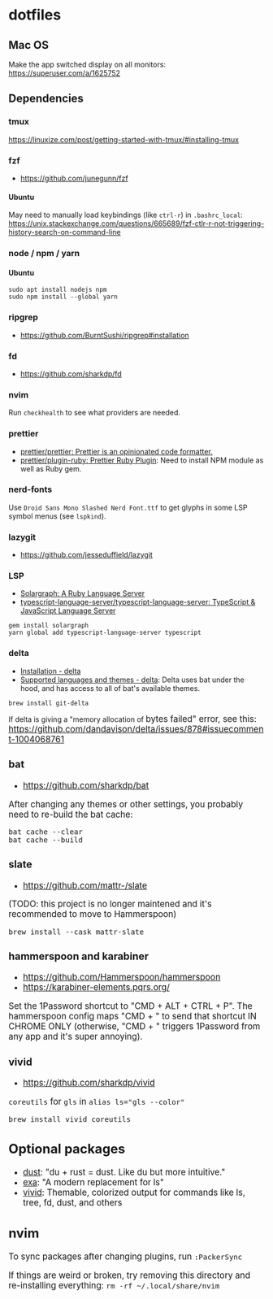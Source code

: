 # dotfiles

## Mac OS
Make the app switched display on all monitors: https://superuser.com/a/1625752

## Dependencies
### tmux
https://linuxize.com/post/getting-started-with-tmux/#installing-tmux

### fzf
* https://github.com/junegunn/fzf

#### Ubuntu
May need to manually load keybindings (like `ctrl-r`) in `.bashrc_local`: https://unix.stackexchange.com/questions/665689/fzf-ctlr-r-not-triggering-history-search-on-command-line

### node / npm / yarn
#### Ubuntu
```
sudo apt install nodejs npm
sudo npm install --global yarn
```

### ripgrep
* https://github.com/BurntSushi/ripgrep#installation

### fd
* https://github.com/sharkdp/fd

### nvim
Run `checkhealth` to see what providers are needed.

### prettier
* [prettier/prettier: Prettier is an opinionated code formatter.](https://github.com/prettier/prettier)
* [prettier/plugin-ruby: Prettier Ruby Plugin](https://github.com/prettier/plugin-ruby): Need to install NPM module as well as Ruby gem.

### nerd-fonts
Use `Droid Sans Mono Slashed Nerd Font.ttf` to get glyphs in some LSP symbol menus (see `lspkind`).

### lazygit
* https://github.com/jesseduffield/lazygit

### LSP
* [Solargraph: A Ruby Language Server](https://solargraph.org/)
* [typescript-language-server/typescript-language-server: TypeScript & JavaScript Language Server](https://github.com/typescript-language-server/typescript-language-server)

```
gem install solargraph
yarn global add typescript-language-server typescript
```

### delta
* [Installation - delta](https://dandavison.github.io/delta/installation.html)
* [Supported languages and themes - delta](https://dandavison.github.io/delta/supported-languages-and-themes.html): Delta uses bat under the hood, and has access to all of bat's available themes.

```
brew install git-delta
```

If delta is giving a "memory allocation of <big number> bytes failed" error, see this: https://github.com/dandavison/delta/issues/878#issuecomment-1004068761

### bat
* https://github.com/sharkdp/bat

After changing any themes or other settings, you probably need to re-build the bat cache:

```
bat cache --clear
bat cache --build
```

### slate
* https://github.com/mattr-/slate

(TODO: this project is no longer maintened and it's recommended to move to Hammerspoon)

```
brew install --cask mattr-slate
```

### hammerspoon and karabiner
* https://github.com/Hammerspoon/hammerspoon
* https://karabiner-elements.pqrs.org/

Set the 1Password shortcut to "CMD + ALT + CTRL + P". The hammerspoon config maps "CMD + \" to send that shortcut IN CHROME ONLY (otherwise, "CMD + \" triggers 1Password from any app and it's super annoying).

### vivid
* https://github.com/sharkdp/vivid

`coreutils` for `gls` in `alias ls="gls --color"`

```
brew install vivid coreutils
```

## Optional packages
* [dust](https://github.com/bootandy/dust): "du + rust = dust. Like du but more intuitive."
* [exa](https://the.exa.website/): "A modern replacement for ls"
* [vivid](https://github.com/sharkdp/vivid): Themable, colorized output for commands like ls, tree, fd, dust, and others

## nvim
To sync packages after changing plugins, run `:PackerSync`

If things are weird or broken, try removing this directory and re-installing everything: `rm -rf ~/.local/share/nvim`
